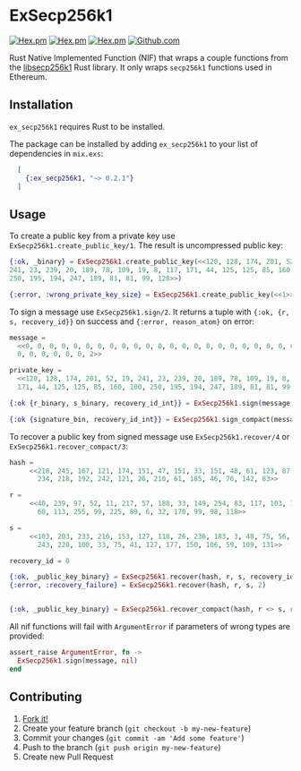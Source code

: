 # ExSecp256k1

[![Hex.pm](https://img.shields.io/hexpm/v/ex_secp256k1.svg)](https://hex.pm/packages/ex_secp256k1)
[![Hex.pm](https://img.shields.io/hexpm/dt/ex_secp256k1.svg)](https://hex.pm/packages/ex_secp256k1)
[![Hex.pm](https://img.shields.io/hexpm/l/ex_secp256k1.svg)](https://hex.pm/packages/ex_secp256k1)
[![Github.com](https://img.shields.io/github/last-commit/omgnetwork/ex_secp256k1.svg)](https://github.com/omgnetwork/ex_secp256k1)


Rust Native Implemented Function (NIF) that wraps a couple functions from the [libsecp256k1](https://github.com/paritytech/libsecp256k1) Rust library. It only wraps `secp256k1` functions used in Ethereum.

## Installation

`ex_secp256k1` requires Rust to be installed.

The package can be installed by adding `ex_secp256k1` to your list of
dependencies in `mix.exs`:

```elixir
  [
    {:ex_secp256k1, "~> 0.2.1"}
  ]
```

## Usage

To create a public key from a private key use `ExSecp256k1.create_public_key/1`. The result is uncompressed public key:

```elixir
{:ok, _binary} = ExSecp256k1.create_public_key(<<120, 128, 174, 201, 52, 19,
241, 23, 239, 20, 189, 78, 109, 19, 8, 117, 171, 44, 125, 125, 85, 160, 100,
250, 195, 194, 247, 189, 81, 81, 99, 128>>)

{:error, :wrong_private_key_size} = ExSecp256k1.create_public_key(<<1>>)
```

To sign a message use `ExSecp256k1.sign/2`. It returns a tuple with `{:ok, {r, s, recovery_id}}` on success and `{:error, reason_atom}` on error:

```elixir
message =
  <<0, 0, 0, 0, 0, 0, 0, 0, 0, 0, 0, 0, 0, 0, 0, 0, 0, 0, 0, 0, 0, 0, 0, 0, 0,
  0, 0, 0, 0, 0, 0, 2>>

private_key =
  <<120, 128, 174, 201, 52, 19, 241, 23, 239, 20, 189, 78, 109, 19, 8, 117,
  171, 44, 125, 125, 85, 160, 100, 250, 195, 194, 247, 189, 81, 81, 99, 128>>

{:ok {r_binary, s_binary, recovery_id_int}} = ExSecp256k1.sign(message, private_key)

{:ok {signature_bin, recovery_id_int}} = ExSecp256k1.sign_compact(message, private_key)
```

To recover a public key from signed message use `ExSecp256k1.recover/4` or `ExSecp256k1.recover_compact/3`:

```elixir
hash =
     <<218, 245, 167, 121, 174, 151, 47, 151, 33, 151, 48, 61, 123, 87, 71, 70, 199, 239, 131,
       234, 218, 192, 242, 121, 26, 210, 61, 185, 46, 76, 142, 83>>

r =
     <<40, 239, 97, 52, 11, 217, 57, 188, 33, 149, 254, 83, 117, 103, 134, 96, 3, 225, 161, 93,
       60, 113, 255, 99, 225, 89, 6, 32, 170, 99, 98, 118>>

s =
     <<103, 203, 233, 216, 153, 127, 118, 26, 236, 183, 3, 48, 75, 56, 0, 204, 245, 85, 201,
       243, 220, 100, 33, 75, 41, 127, 177, 150, 106, 59, 109, 131>>

recovery_id = 0

{:ok, _public_key_binary} = ExSecp256k1.recover(hash, r, s, recovery_id)
{:error, :recovery_failure} = ExSecp256k1.recover(hash, r, s, 2)


{:ok, _public_key_binary} = ExSecp256k1.recover_compact(hash, r <> s, recovery_id)
```


All nif functions will fail with `ArgumentError` if parameters of wrong types are provided:

```elixir
assert_raise ArgumentError, fn ->
  ExSecp256k1.sign(message, nil)
end
```

## Contributing

1. [Fork it!](https://github.com/ayrat555/ex_secp256k1)
2. Create your feature branch (`git checkout -b my-new-feature`)
3. Commit your changes (`git commit -am 'Add some feature'`)
4. Push to the branch (`git push origin my-new-feature`)
5. Create new Pull Request
